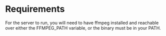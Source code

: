 # Requirements

For the server to run, you will need to have ffmpeg installed and reachable over either the
FFMPEG_PATH variable, or the binary must be in your PATH.
